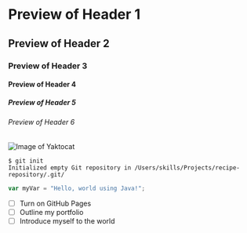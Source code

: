 # Preview of Header 1
## Preview of Header 2
### Preview of Header 3
#### Preview of Header 4
##### Preview of Header 5
###### Preview of Header 6

![Image of Yaktocat](https://octodex.github.com/images/yaktocat.png)


```
$ git init
Initialized empty Git repository in /Users/skills/Projects/recipe-repository/.git/
```

``` javascript
var myVar = "Hello, world using Java!";
```

- [ ] Turn on GitHub Pages
- [ ] Outline my portfolio
- [ ] Introduce myself to the world
